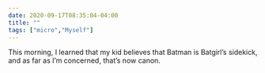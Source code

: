 ```yaml
---
date: 2020-09-17T08:35:04-04:00
title: ""
tags: ["micro","Myself"]
---
```

This morning, I learned that my kid believes that Batman is Batgirl’s sidekick, and as far as I’m concerned, that’s now canon.
